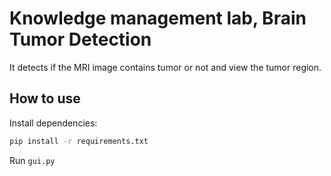 # Knowledge management lab, Brain Tumor Detection

It detects if the MRI image contains tumor or not and view the tumor region.

## How to use

Install dependencies:
``` bash
pip install -r requirements.txt
```

Run ```gui.py```